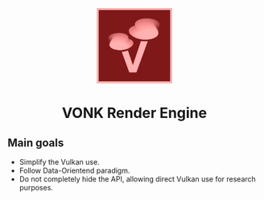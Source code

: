 <p align="center"> <img alt="Vonk logo" src="./img/vonk.png" height="150" width="150"> </p>
<h1 align="center">VONK Render Engine</h1>

## Main goals
- Simplify the Vulkan use.
- Follow Data-Orientend paradigm.
- Do not completely hide the API, allowing direct Vulkan use for research purposes.
